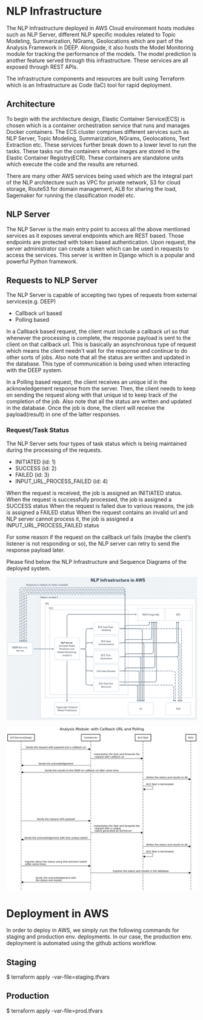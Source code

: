 
# NLP Infrastructure

The NLP Infrastructure deployed in AWS Cloud environment hosts modules such as NLP Server, different NLP specific modules related to Topic Modeling, Summarization, NGrams, Geolocations which are part of the Analysis Framework in DEEP. Alongside, it also hosts the Model Monitoring module for tracking the performance of the models. The model prediction is another feature served through this infrastructure. These services are all exposed through REST APIs.

The infrastructure components and resources are built using Terraform which is an Infrastructure as Code (IaC) tool for rapid deployment.

## Architecture
To begin with the architecture design, Elastic Container Service(ECS) is chosen which is a container orchestration service that runs and manages Docker containers. The ECS cluster comprises different services such as NLP Server, Topic Modeling, Summarization, NGrams, Geolocations, Text Extraction etc. These services further break down to a lower level to run the tasks. These tasks run the containers whose images are stored in the Elastic Container Registry(ECR). These containers are standalone units which execute the code and the results are returned.

There are many other AWS services being used which are the integral part of the NLP architecture such as VPC for private network, S3 for cloud storage, Route53 for domain management, ALB for sharing the load, Sagemaker for running the classification model etc.

## NLP Server
The NLP Server is the main entry point to access all the above mentioned services as it exposes several endpoints which are REST based. Those endpoints are protected with token based authentication. Upon request, the server administrator can create a token which can be used in requests to access the services. This server is written in Django which is a popular and powerful Python framework.

## Requests to NLP Server
The NLP Server is capable of accepting two types of requests from external services(e.g. DEEP)
- Callback url based
- Polling based

In a Callback based request, the client must include a callback url so that whenever the processing is complete, the response payload is sent to the client on that callback url. This is basically an asynchronous type of request which means the client needn't wait for the response and continue to do other sorts of jobs. Also note that all the status are written and updated in the database. This type of communication is being used when interacting with the DEEP system.

In a Polling based request, the client receives an unique id in the acknowledgement response from the server. Then, the client needs to keep on sending the request along with that unique id to keep track of the completion of the job. Also note that all the status are written and updated in the database. Once the job is done, the client will receive the payload(result) in one of the latter responses.


### Request/Task Status
The NLP Server sets four types of task status which is being maintained during the processing of the requests.
- INITIATED (id: 1)
- SUCCESS (id: 2)
- FAILED (id: 3)
- INPUT_URL_PROCESS_FAILED (id: 4)

When the request is received, the job is assigned an INITIATED status.
When the request is successfully processed, the job is assigned a SUCCESS status
When the request is failed due to various reasons, the job is assigned a FAILED status
When the request contains an invalid url and NLP server cannot process it, the job is assigned a INPUT_URL_PROCESS_FAILED status

For some reason if the request on the callback url fails (maybe the client’s listener is not responding or so), the NLP server can retry to send the response payload later.

Please find below the NLP Infrastructure and Sequence Diagrams of the deployed system.

![NLP Infrastructure in AWS](images/nlp_infra.png)

![Sequence Diagram](images/seq_diag.png)

# Deployment in AWS

In order to deploy in AWS, we simply run the following commands for staging and production env. deployments. In our case, the production env. deployment is automated using the github actions workflow.

## Staging
$ terraform apply -var-file=staging.tfvars

## Production
$ terraform apply -var-file=prod.tfvars


